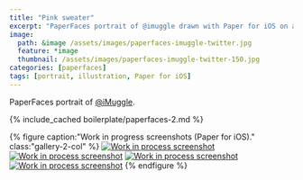 ```yaml
---
title: "Pink sweater"
excerpt: "PaperFaces portrait of @imuggle drawn with Paper for iOS on an iPad."
image: 
  path: &image /assets/images/paperfaces-imuggle-twitter.jpg 
  feature: *image
  thumbnail: /assets/images/paperfaces-imuggle-twitter-150.jpg
categories: [paperfaces]
tags: [portrait, illustration, Paper for iOS]
---
```


PaperFaces portrait of [@iMuggle](https://twitter.com/iMuggle).

{% include_cached boilerplate/paperfaces-2.md %}

{% figure caption:"Work in progress screenshots (Paper for iOS)." class:"gallery-2-col" %}
[![Work in process screenshot](/assets/images/paperfaces-imuggle-process-1-600.jpg)](/assets/images/paperfaces-imuggle-process-1-lg.jpg)
[![Work in process screenshot](/assets/images/paperfaces-imuggle-process-2-600.jpg)](/assets/images/paperfaces-imuggle-process-2-lg.jpg)
[![Work in process screenshot](/assets/images/paperfaces-imuggle-process-3-600.jpg)](/assets/images/paperfaces-imuggle-process-3-lg.jpg)
[![Work in process screenshot](/assets/images/paperfaces-imuggle-process-4-600.jpg)](/assets/images/paperfaces-imuggle-process-4-lg.jpg)
{% endfigure %}

